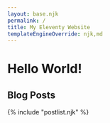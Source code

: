 ```yaml
---
layout: base.njk
permalink: /
title: My Eleventy Website
templateEngineOverride: njk,md
---
```


# Hello World!

## Blog Posts

{% include "postlist.njk" %}